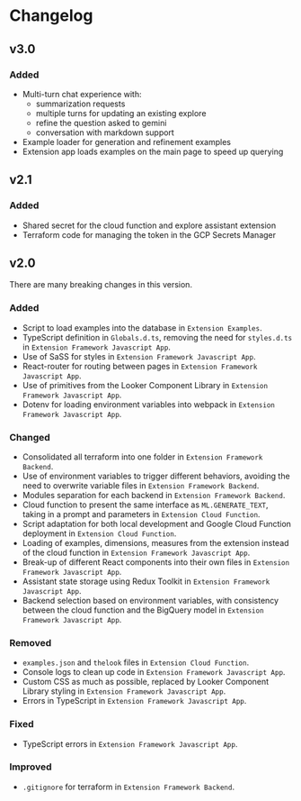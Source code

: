 # Changelog

## v3.0

### Added
- Multi-turn chat experience with:
  - summarization requests
  - multiple turns for updating an existing explore
  - refine the question asked to gemini
  - conversation with markdown support
- Example loader for generation and refinement examples
- Extension app loads examples on the main page to speed up querying

## v2.1

### Added
- Shared secret for the cloud function and explore assistant extension
- Terraform code for managing the token in the GCP Secrets Manager

## v2.0

There are many breaking changes in this version.

### Added
- Script to load examples into the database in `Extension Examples`.
- TypeScript definition in `Globals.d.ts`, removing the need for `styles.d.ts` in `Extension Framework Javascript App`.
- Use of SaSS for styles in `Extension Framework Javascript App`.
- React-router for routing between pages in `Extension Framework Javascript App`.
- Use of primitives from the Looker Component Library in `Extension Framework Javascript App`.
- Dotenv for loading environment variables into webpack in `Extension Framework Javascript App`.

### Changed
- Consolidated all terraform into one folder in `Extension Framework Backend`.
- Use of environment variables to trigger different behaviors, avoiding the need to overwrite variable files in `Extension Framework Backend`.
- Modules separation for each backend in `Extension Framework Backend`.
- Cloud function to present the same interface as `ML.GENERATE_TEXT`, taking in a prompt and parameters in `Extension Cloud Function`.
- Script adaptation for both local development and Google Cloud Function deployment in `Extension Cloud Function`.
- Loading of examples, dimensions, measures from the extension instead of the cloud function in `Extension Framework Javascript App`.
- Break-up of different React components into their own files in `Extension Framework Javascript App`.
- Assistant state storage using Redux Toolkit in `Extension Framework Javascript App`.
- Backend selection based on environment variables, with consistency between the cloud function and the BigQuery model in `Extension Framework Javascript App`.

### Removed
- `examples.json` and `thelook` files in `Extension Cloud Function`.
- Console logs to clean up code in `Extension Framework Javascript App`.
- Custom CSS as much as possible, replaced by Looker Component Library styling in `Extension Framework Javascript App`.
- Errors in TypeScript in `Extension Framework Javascript App`.

### Fixed
- TypeScript errors in `Extension Framework Javascript App`.

### Improved
- `.gitignore` for terraform in `Extension Framework Backend`.
